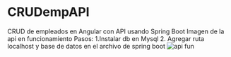 # CRUDempAPI
 CRUD de empleados en Angular con API usando Spring Boot
 Imagen de la api en funcionamiento
 Pasos:  1.Instalar db en Mysql 
         2. Agregar ruta localhost y base de datos en el archivo de spring boot
![api fun](https://user-images.githubusercontent.com/34115667/117585574-735b9500-b0d0-11eb-8379-a923e9eb24db.PNG)
